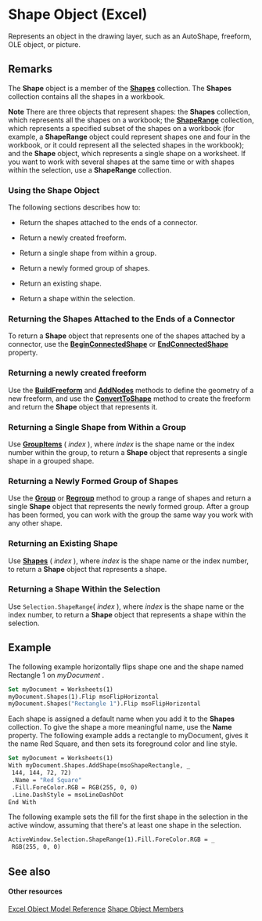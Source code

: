 
# Shape Object (Excel)

Represents an object in the drawing layer, such as an AutoShape, freeform, OLE object, or picture.


## Remarks

 The **Shape** object is a member of the **[Shapes](f9c6548c-d028-1b70-a11c-c4b45ff19177.md)** collection. The **Shapes** collection contains all the shapes in a workbook.


 **Note**  There are three objects that represent shapes: the  **Shapes** collection, which represents all the shapes on a workbook; the **[ShapeRange](e1b8229c-73a0-4a77-5e00-4bcec9032260.md)** collection, which represents a specified subset of the shapes on a workbook (for example, a **ShapeRange** object could represent shapes one and four in the workbook, or it could represent all the selected shapes in the workbook); and the **Shape** object, which represents a single shape on a worksheet. If you want to work with several shapes at the same time or with shapes within the selection, use a **ShapeRange** collection.


### Using the Shape Object

The following sections describes how to:


- Return the shapes attached to the ends of a connector.
    
- Return a newly created freeform.
    
- Return a single shape from within a group.
    
- Return a newly formed group of shapes.
    
- Return an existing shape.
    
- Return a shape within the selection.
    

### Returning the Shapes Attached to the Ends of a Connector

To return a  **Shape** object that represents one of the shapes attached by a connector, use the **[BeginConnectedShape](9ff6c949-72c7-32e9-d1dc-6a0a3b861135.md)** or **[EndConnectedShape](e13d9b94-aa51-5895-8ad4-c40ba7397331.md)** property.


### Returning a newly created freeform

Use the  **[BuildFreeform](0eec4b87-1a40-1e60-a66a-a8bb2b2f7efa.md)** and **[AddNodes](8fff188d-1c47-87f0-8388-2b12534e82c2.md)** methods to define the geometry of a new freeform, and use the **[ConvertToShape](2084277d-7e6a-5675-8e46-17522c3228eb.md)** method to create the freeform and return the **Shape** object that represents it.


### Returning a Single Shape from Within a Group

Use  **[GroupItems](4b065113-df60-7348-a2da-898aece10f01.md)** ( _index_ ), where _index_ is the shape name or the index number within the group, to return a **Shape** object that represents a single shape in a grouped shape.


### Returning a Newly Formed Group of Shapes

Use the  **[Group](f0ad9b81-42ad-0ee6-d2e2-ff2a88d47a97.md)** or **[Regroup](d30d3064-c37e-84b0-10a6-11dcd18c593e.md)** method to group a range of shapes and return a single **Shape** object that represents the newly formed group. After a group has been formed, you can work with the group the same way you work with any other shape.


### Returning an Existing Shape

Use  **[Shapes](6206b5e8-742d-797f-12ee-daf3225a53dc.md)** ( _index_ ), where _index_ is the shape name or the index number, to return a **Shape** object that represents a shape.


### Returning a Shape Within the Selection

Use  `Selection.ShapeRange`( _index_ ), where _index_ is the shape name or the index number, to return a **Shape** object that represents a shape within the selection.


## Example

The following example horizontally flips shape one and the shape named Rectangle 1 on  _myDocument_ .


```vb
Set myDocument = Worksheets(1) 
myDocument.Shapes(1).Flip msoFlipHorizontal 
myDocument.Shapes("Rectangle 1").Flip msoFlipHorizontal
```

Each shape is assigned a default name when you add it to the  **Shapes** collection. To give the shape a more meaningful name, use the **Name** property. The following example adds a rectangle to myDocument, gives it the name Red Square, and then sets its foreground color and line style.




```vb
Set myDocument = Worksheets(1) 
With myDocument.Shapes.AddShape(msoShapeRectangle, _ 
 144, 144, 72, 72) 
 .Name = "Red Square" 
 .Fill.ForeColor.RGB = RGB(255, 0, 0) 
 .Line.DashStyle = msoLineDashDot 
End With
```

The following example sets the fill for the first shape in the selection in the active window, assuming that there's at least one shape in the selection.




```vb
ActiveWindow.Selection.ShapeRange(1).Fill.ForeColor.RGB = _ 
 RGB(255, 0, 0)
```


## See also


#### Other resources


[Excel Object Model Reference](http://msdn.microsoft.com/library/11ea8598-8a20-92d5-f98b-0da04263bf2c%28Office.15%29.aspx)
[Shape Object Members](0fed7136-4228-6c32-507d-3bd36aa56d9a.md)
